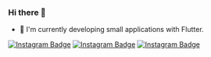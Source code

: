 ### Hi there 👋


- 🌱 I'm currently developing small applications with Flutter.

[![Instagram Badge](https://img.shields.io/badge/-Github-C13584?style=flat-quare&labelColor=ffb703&logo=Github&logoColor=white&link=link)](https://github.com/mstf45?tab=repositories)
[![Instagram Badge](https://img.shields.io/badge/-Instagram-C13584?style=flat-quare&labelColor=fb8500&logo=instagram&logoColor=white&link=link)](https://www.instagram.com/mstf_ozcannn/) 
[![Instagram Badge](https://img.shields.io/badge/-YouTube-C13584?style=flat-quare&labelColor=0076fb&logo=YouTube&logoColor=white&link=link)](https://www.youtube.com/@FlutterYaz/videos/) 

